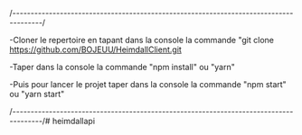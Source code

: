 /*--------------------------------------------------------------------------------------*/

-Cloner le repertoire en tapant dans la console la commande "git clone https://github.com/BOJEUU/HeimdallClient.git

-Taper dans la console la commande "npm install" ou "yarn"

-Puis pour lancer le projet taper dans la console la commande "npm start" ou "yarn start"

/*--------------------------------------------------------------------------------------*/# heimdallapi
